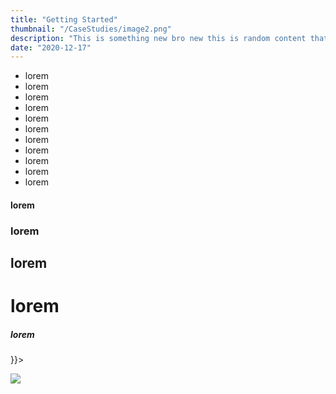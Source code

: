 ```yaml
---
title: "Getting Started"
thumbnail: "/CaseStudies/image2.png"
description: "This is something new bro new this is random content that is This is something new bro new this is random content that is This is something new bro new this is random content that is This is something new bro new this is random content that is This is something new bro new this is random content that is"
date: "2020-12-17"
---
```


- lorem
- lorem
- lorem
- lorem
- lorem
- lorem
- lorem
- lorem
- lorem
- lorem
- lorem

#### lorem

### lorem

## lorem

# lorem

##### lorem

<div style={{
    display:'flex',
    justifyContent: 'center',
    margin: '0 0 1rem 0',

}}>

<img src="/CaseStudies/image2.png">

</div>
